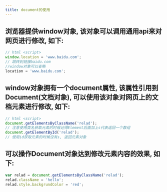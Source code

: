 ```yaml
---
title: document的使用
---
```

## 浏览器提供window对象, 该对象可以调用通用api来对网页进行修改, 如下:
```javascript
// html <script>
window.location = 'www.baidu.com';
// 跳转到链接baidu.com
//window对象可以省略
location = 'www.baidu.com';
```

## window对象拥有一个document属性, 该属性引用到Document(文档对象), 可以使用该对象对网页上的文档元素进行修改, 如下:
```javascript
// html <script>
document.getElementsByClassName('relad');
// 注意使用类名获取元素的时候记得Element后面加上s代表返回一个数组
document.getElementById('relad');
// 使用id获取元素的时候没有s, 返回元素对象
```

## 可以操作Document对象达到修改元素内容的效果, 如下:
```javascript
var relad = document.getElementsByClassName('relad');
relad.className = 'hello';
relad.style.backgrundColor = 'red';
```
